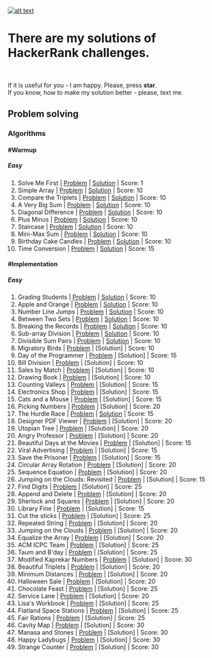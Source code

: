 [![alt text](https://i0.wp.com/gradsingames.com/wp-content/uploads/2016/05/856771_668224053197841_1943699009_o.png "Me on HackerRank")](https://www.hackerrank.com/jewel_vadim)


# There are my solutions of HackerRank challenges.
<br>

If it is useful for you - I am happy. Please, press **star**.
<br>
If you know, how to make my solution better - please, text me.


## Problem solving
### Algorithms
#### #Warmup
##### Easy
1. Solve Me First | [Problem](https://www.hackerrank.com/challenges/solve-me-first) | [Solution](https://github.com/jewelvadim/HackerRank/blob/master/Problem%20solving/Algorithms/%23Warmup/Easy/Solve%20Me%20First/README.md) | Score: 1
2. Simple Array | [Problem](https://www.hackerrank.com/challenges/simple-array-sum) | [Solution](https://github.com/jewelvadim/HackerRank/blob/master/Problem%20solving/Algorithms/%23Warmup/Easy/Simple%20Array/README.md) | Score: 10
3. Compare the Triplets | [Problem](https://www.hackerrank.com/challenges/compare-the-triplets) | [Solution](https://github.com/jewelvadim/HackerRank/blob/master/Problem%20solving/Algorithms/%23Warmup/Easy/Compare%20the%20Triplets/README.md) | Score: 10
4. A Very Big Sum | [Problem](https://www.hackerrank.com/challenges/a-very-big-sum) | [Solution](https://github.com/jewelvadim/HackerRank/blob/master/Problem%20solving/Algorithms/%23Warmup/Easy/A%20Very%20Big%20Sum/README.md) | Score: 10
5. Diagonal Difference | [Problem](https://www.hackerrank.com/challenges/diagonal-difference) | [Solution](https://github.com/jewelvadim/HackerRank/blob/master/Problem%20solving/Algorithms/%23Warmup/Easy/Diagonal%20Difference/README.md) | Score: 10
6. Plus Minus | [Problem](https://www.hackerrank.com/challenges/plus-minus) | [Solution](https://github.com/jewelvadim/HackerRank/blob/master/Problem%20solving/Algorithms/%23Warmup/Easy/Plus%20Minus/README.md) | Score: 10
7. Staircase | [Problem](https://www.hackerrank.com/challenges/staircase) | [Solution](https://github.com/jewelvadim/HackerRank/blob/master/Problem%20solving/Algorithms/%23Warmup/Easy/Staircase/README.md) | Score: 10
8. Mini-Max Sum | [Problem](https://www.hackerrank.com/challenges/mini-max-sum) | [Solution](https://github.com/jewelvadim/HackerRank/blob/master/Problem%20solving/Algorithms/%23Warmup/Easy/Mini-Max%20Sum/README.md) | Score: 10
9. Birthday Cake Candles | [Problem](https://www.hackerrank.com/challenges/birthday-cake-candles) | [Solution](https://github.com/jewelvadim/HackerRank/blob/master/Problem%20solving/Algorithms/%23Warmup/Easy/Birthday%20Cake%20Candles/README.md) | Score: 10
10. Time Conversion | [Problem](https://www.hackerrank.com/challenges/time-conversion) | [Solution](https://github.com/jewelvadim/HackerRank/blob/master/Problem%20solving/Algorithms/%23Warmup/Easy/Time%20Conversion/README.md) | Score: 15

#### #Implementation
##### Easy
1. Grading Students | [Problem](https://www.hackerrank.com/challenges/grading) | [Solution](https://github.com/jewelvadim/HackerRank/blob/master/Problem%20solving/Algorithms/%23Implementation/Easy/Grading%20Students/README.md) | Score: 10
2. Apple and Orange | [Problem](https://www.hackerrank.com/challenges/apple-and-orange) | [Solution](https://github.com/jewelvadim/HackerRank/blob/master/Problem%20solving/Algorithms/%23Implementation/Easy/Apple%20and%20Orange/README.md) | Score: 10
3. Number Line Jumps | [Problem](https://www.hackerrank.com/challenges/kangaroo) | [Solution](https://github.com/jewelvadim/HackerRank/blob/master/Problem%20solving/Algorithms/%23Implementation/Easy/Number%20Line%20Jumps/README.md) | Score: 10
4. Between Two Sets | [Problem](https://www.hackerrank.com/challenges/between-two-sets) | [Solution](https://github.com/jewelvadim/HackerRank/blob/master/Problem%20solving/Algorithms/%23Implementation/Easy/Between%20Two%20Sets/README.md) | Score: 10
5. Breaking the Records | [Problem](https://www.hackerrank.com/challenges/breaking-best-and-worst-records) | [Solution](https://github.com/jewelvadim/HackerRank/blob/master/Problem%20solving/Algorithms/%23Implementation/Easy/Breaking%20the%20Records/README.md) | Score: 10
6. Sub-array Division | [Problem](https://www.hackerrank.com/challenges/the-birthday-bar) | [Solution](https://github.com/jewelvadim/HackerRank/tree/master/Problem%20solving/Algorithms/%23Implementation/Easy/Sub-array%20Division) | Score: 10
7. Divisible Sum Pairs | [Problem](https://www.hackerrank.com/challenges/divisible-sum-pairs) | [Solution](https://github.com/jewelvadim/HackerRank/blob/master/Problem%20solving/Algorithms/%23Implementation/Easy/Divisible%20Sum%20Pairs/README.md) | Score: 10
8. Migratory Birds | [Problem](https://www.hackerrank.com/challenges/migratory-birds) | [Solution] | Score: 10
9. Day of the Programmer | [Problem](https://www.hackerrank.com/challenges/day-of-the-programmer) | [Solution] | Score: 15
10. Bill Division | [Problem](https://www.hackerrank.com/challenges/bon-appetit) | [Solution] | Score: 10
11. Sales by Match | [Problem](https://www.hackerrank.com/challenges/sock-merchant) | [Solution] | Score: 10
12. Drawing Book | [Problem](https://www.hackerrank.com/challenges/drawing-book) | [Solution] | Score: 10
13. Counting Valleys | [Problem](https://www.hackerrank.com/challenges/counting-valleys) | [Solution] | Score: 15
14. Electronics Shop | [Problem](https://www.hackerrank.com/challenges/electronics-shop) | [Solution] | Score: 15
15. Cats and a Mouse | [Problem](https://www.hackerrank.com/challenges/cats-and-a-mouse) | [Solution] | Score: 15
16. Picking Numbers | [Problem](https://www.hackerrank.com/challenges/picking-numbers) | [Solution] | Score: 20
17. The Hurdle Race | [Problem](https://www.hackerrank.com/challenges/the-hurdle-race) | [Solution](https://github.com/jewelvadim/HackerRank/blob/master/Problem%20solving/Algorithms/%23Implementation/Easy/The%20Hurdle%20Race/README.md) | Score: 15
18. Designer PDF Viewer | [Problem](https://www.hackerrank.com/challenges/designer-pdf-viewer) | [Solution] | Score: 20
19. Utopian Tree | [Problem](https://www.hackerrank.com/challenges/utopian-tree) | [Solution] | Score: 20
20. Angry Professor | [Problem](https://www.hackerrank.com/challenges/angry-professor) | [Solution] | Score: 20
21. Beautiful Days at the Movies | [Problem](https://www.hackerrank.com/challenges/beautiful-days-at-the-movies) | [Solution] | Score: 15
22. Viral Advertising | [Problem](https://www.hackerrank.com/challenges/strange-advertising) | [Solution] | Score: 15
23. Save the Prisoner | [Problem](https://www.hackerrank.com/challenges/save-the-prisoner) | [Solution] | Score: 15
24. Circular Array Rotation | [Problem](https://www.hackerrank.com/challenges/circular-array-rotation) | [Solution] | Score: 20
25. Sequence Equation | [Problem](https://www.hackerrank.com/challenges/permutation-equation) | [Solution] | Score: 20
26. Jumping on the Clouds: Revisited | [Problem](https://www.hackerrank.com/challenges/jumping-on-the-clouds-revisited) | [Solution] | Score: 15
27. Find Digits | [Problem](https://www.hackerrank.com/challenges/find-digits) | [Solution] | Score: 25
28. Append and Delete | [Problem](https://www.hackerrank.com/challenges/append-and-delete) | [Solution] | Score: 20
29. Sherlock and Squares | [Problem](https://www.hackerrank.com/challenges/sherlock-and-squares) | [Solution] | Score: 20
30. Library Fine | [Problem](https://www.hackerrank.com/challenges/library-fine) | [Solution] | Score: 15
31. Cut the sticks | [Problem](https://www.hackerrank.com/challenges/cut-the-sticks) | [Solution] | Score: 25
32. Repeated String | [Problem](https://www.hackerrank.com/challenges/repeated-string) | [Solution] | Score: 20
33. Jumping on the Clouds | [Problem](https://www.hackerrank.com/challenges/jumping-on-the-clouds) | [Solution] | Score: 20
34. Equalize the Array | [Problem](https://www.hackerrank.com/challenges/equality-in-a-array) | [Solution] | Score: 20
35. ACM ICPC Team | [Problem](https://www.hackerrank.com/challenges/acm-icpc-team) | [Solution] | Score: 25
36. Taum and B'day | [Problem](https://www.hackerrank.com/challenges/taum-and-bday) | [Solution] | Score: 25
37. Modified Kaprekar Numbers | [Problem](https://www.hackerrank.com/challenges/kaprekar-numbers) | [Solution] | Score: 30
38. Beautiful Triplets | [Problem](https://www.hackerrank.com/challenges/beautiful-triplets) | [Solution] | Score: 20
39. Minimum Distances | [Problem](https://www.hackerrank.com/challenges/minimum-distances) | [Solution] | Score: 20
40. Halloween Sale | [Problem](https://www.hackerrank.com/challenges/halloween-sale) | [Solution] | Score: 20
41. Chocolate Feast | [Problem](https://www.hackerrank.com/challenges/chocolate-feast) | [Solution] | Score: 25
42. Service Lane | [Problem](https://www.hackerrank.com/challenges/service-lane) | [Solution] | Score: 20
43. Lisa's Workbook | [Problem](https://www.hackerrank.com/challenges/lisa-workbook) | [Solution] | Score: 25
44. Flatland Space Stations | [Problem](https://www.hackerrank.com/challenges/flatland-space-stations) | [Solution] | Score: 25
45. Fair Rations | [Problem](https://www.hackerrank.com/challenges/fair-rations) | [Solution] | Score: 25
46. Cavity Map | [Problem](https://www.hackerrank.com/challenges/cavity-map) | [Solution] | Score: 30
47. Manasa and Stones | [Problem](https://www.hackerrank.com/challenges/manasa-and-stones) | [Solution] | Score: 30
48. Happy Ladybugs | [Problem](https://www.hackerrank.com/challenges/happy-ladybugs) | [Solution] | Score: 30
49. Strange Counter | [Problem](https://www.hackerrank.com/challenges/strange-code) | [Solution] | Score: 30
